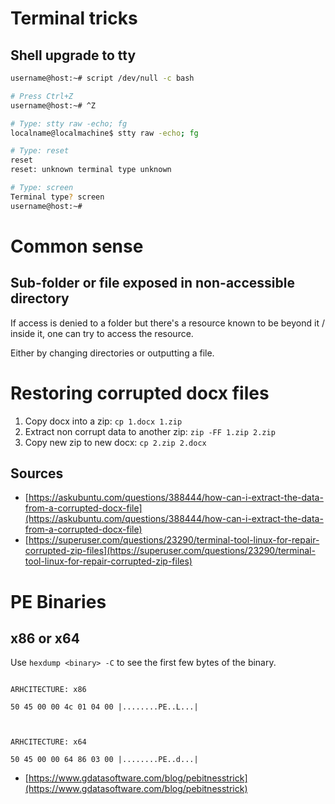 # Terminal tricks

## Shell upgrade to tty
```bash
username@host:~# script /dev/null -c bash

# Press Ctrl+Z
username@host:~# ^Z

# Type: stty raw -echo; fg
localname@localmachine$ stty raw -echo; fg

# Type: reset
reset
reset: unknown terminal type unknown

# Type: screen
Terminal type? screen
username@host:~#
```

  

# Common sense

## Sub-folder or file exposed in non-accessible directory
If access is denied to a folder but there's a resource known to be beyond it / inside it, one can try to access the resource.

Either by changing directories or outputting a file.

  
  

# Restoring corrupted docx files
1. Copy docx into a zip: `cp 1.docx 1.zip`
2. Extract non corrupt data to another zip: `zip -FF 1.zip 2.zip`
3. Copy new zip to new docx: `cp 2.zip 2.docx`

  
## Sources

- [https://askubuntu.com/questions/388444/how-can-i-extract-the-data-from-a-corrupted-docx-file](https://askubuntu.com/questions/388444/how-can-i-extract-the-data-from-a-corrupted-docx-file)
- [https://superuser.com/questions/23290/terminal-tool-linux-for-repair-corrupted-zip-files](https://superuser.com/questions/23290/terminal-tool-linux-for-repair-corrupted-zip-files)

  
# PE Binaries
## x86 or x64

Use `hexdump <binary> -C` to see the first few bytes of the binary.

```

ARHCITECTURE: x86

50 45 00 00 4c 01 04 00 |........PE..L...|

  

ARHCITECTURE: x64

50 45 00 00 64 86 03 00 |........PE..d...|

```
- [https://www.gdatasoftware.com/blog/pebitnesstrick](https://www.gdatasoftware.com/blog/pebitnesstrick)